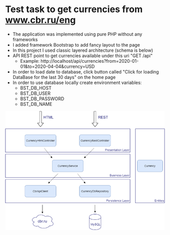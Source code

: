 # Test task to get currencies from www.cbr.ru/eng

* The application was implemented using pure PHP without any frameworks
* I added framework Bootstrap to add fancy layout to the page
* In this project I used classic layered architecture (schema is below)
* API REST point to get currencies available under this uri "GET /api"
  * Example: http://localhost/api/currencies?from=2020-01-01&to=2020-04-04&currency=USD
* In order to load date to database, click button called "Click for loading DataBase for the last 30 days" on the home page
* In order to use database locally create environment variables:
  * BST_DB_HOST
  * BST_DB_USER
  * BST_DB_PASSWORD
  * BST_DB_NAME
  
![](./img/bst-Diagram.png)